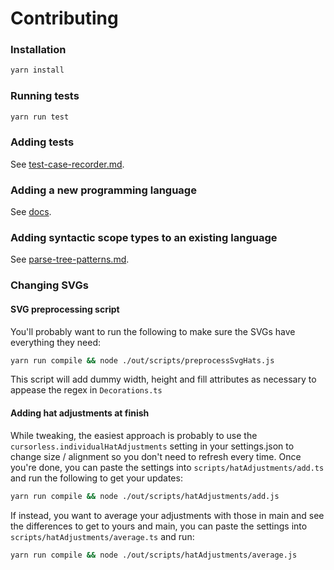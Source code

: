 # Contributing

### Installation

```sh
yarn install
```

### Running tests

```sh
yarn run test
```

### Adding tests

See [test-case-recorder.md](docs/contributing/test-case-recorder.md).

### Adding a new programming language

See [docs](docs/contributing/adding-a-new-language.md).

### Adding syntactic scope types to an existing language

See [parse-tree-patterns.md](docs/contributing/parse-tree-patterns.md).

### Changing SVGs

#### SVG preprocessing script

You'll probably want to run the following to make sure the SVGs have everything they need:

```sh
yarn run compile && node ./out/scripts/preprocessSvgHats.js
```

This script will add dummy width, height and fill attributes as necessary to appease the regex in `Decorations.ts`

#### Adding hat adjustments at finish

While tweaking, the easiest approach is probably to use the
`cursorless.individualHatAdjustments` setting in your settings.json to change
size / alignment so you don't need to refresh every time. Once you're done, you
can paste the settings into `scripts/hatAdjustments/add.ts` and run the following to get
your updates:

```sh
yarn run compile && node ./out/scripts/hatAdjustments/add.js
```

If instead, you want to average your adjustments with those in main and see the differences to get to yours and main, you can paste the settings into `scripts/hatAdjustments/average.ts` and run:

```sh
yarn run compile && node ./out/scripts/hatAdjustments/average.js
```
